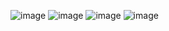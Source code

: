 ![image](https://github.com/user-attachments/assets/16362f10-27d8-4262-b813-643a1028e11e)
![image](https://github.com/user-attachments/assets/6c282ed4-9845-466c-b9b2-e1b0aa151982)
![image](https://github.com/user-attachments/assets/17bc805e-c27b-4e78-b1d6-105fbc525a7c)
![image](https://github.com/user-attachments/assets/8556ab87-434f-447c-b21a-04a6521ece27)
